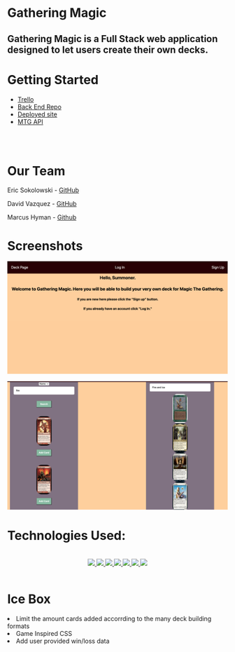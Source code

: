 # Gathering Magic

## Gathering Magic is a Full Stack web application designed to let users create their own decks.



# Getting Started 
* [Trello](https://trello.com/b/2cbArLBF/gatheringmana)
* [Back End Repo](https://github.com/EricSokolowski/gathering-mana-back-end)
* [Deployed site](https://gathering-magic.netlify.app/)
* [MTG API](https://docs.magicthegathering.io/)
 <br>
 <br>

# Our Team

Eric Sokolowski - [GitHub](https://github.com/EricSokolowski)

David Vazquez - [GitHub](https://github.com/IPREM1ERI)

Marcus Hyman - [Github](https://github.com/hymanrcus)

# Screenshots

![landing Page](public/GathMagic-Landing.png)

![Deck Builder Page](public/GathMagic-DeckBuild.png)

# Technologies Used:


<div align ="center">
<br>
<a href="#"><img src="https://img.shields.io/badge/Visual%20Studio-5C2D91.svg?style=for-the-badge&logo=visual-studio&logoColor=white" /> </a>
<a href="#"><img src="https://img.shields.io/badge/html5-%23E34F26.svg?style=for-the-badge&logo=html5&logoColor=white" />  </a>
<a href ="#"><img src="https://img.shields.io/badge/javascript-%23323330.svg?style=for-the-badge&logo=javascript&logoColor=%23F7DF1E" />  </a>
<a href="#"><img src="https://img.shields.io/badge/css3-%231572B6.svg?style=for-the-badge&logo=css3&logoColor=white" />  </a>
<a href="#"><img src="https://img.shields.io/badge/express.js-%23404d59.svg?style=for-the-badge&logo=express&logoColor=%2361DAFB"> </a>
<a href="#"><img src="https://img.shields.io/badge/MongoDB-%234ea94b.svg?style=for-the-badge&logo=mongodb&logoColor=white"> </a>
<a href="#"><img src="https://img.shields.io/badge/react-%23323330.svg?style=for-the-badge&logo=react&logoColor=white"> </a>
<br>
</div>
<br>


# Ice Box
<li>Limit the amount cards added accorrding to the many deck building formats
<li>Game Inspired CSS
<li>Add user provided win/loss data






